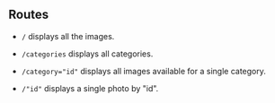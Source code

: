 ## Routes

- `/` displays all the images.

- `/categories`  displays all categories.

- `/category="id"` displays all images available for a single category.

- `/"id"` displays a single photo by "id".
